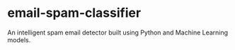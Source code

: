 # email-spam-classifier
An intelligent spam email detector built using Python and Machine Learning models.
